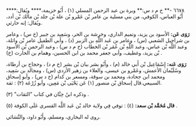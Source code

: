 ٦٦٧٨ -** خ م د س:** وبرة بن عبد الرحمن المسلي (١) ، أَبُو خزيمة،**** ويُقال:**** أَبُو العباس، الكوفي، من بني مسلية بن عامر بْن عَمْرو بْن علة بْن جلد بْن مالك بْن أدد، ويُقال: إنه حارثي.

**رَوَى عَن:** الأسود بن يزيد، وتميم الداري، وخرشة بن الحر، وسَعِيد بن جبير (خ س) ، وعامر بن شراحيل الشعبي (س) ، وعامر بن عَبد اللَّهِ بن الزبير (د) ، وأبي الطفيل عامر بْن واثلة، وعبد اللَّه بْن عباس، وعبد اللَّهِ بْن عُمَر بْن الخطاب (خ م د س) ، وعبد الرحمن بْن الأسود بْن يزيد، وغطيف، وأبي جعفر محمد بن ابن الحسين، وهمام بن الحارث (خ) .

**رَوَى عَنه:** إِسْمَاعِيل بْن أَبي خالد (م) ، وأَبُو بشر بيان بْن بشر (خ م د) ، وحجاج بن أرطاة، وسُلَيْمان الأعمش، وعَمْرو بن عيسى، والعلاء بن زهير الأزدي (س) ، ومجالد بن سَعِيد، ومحمد ابن جحادة، ومحمد بن سوقة، ومسعر بن كدام (خ د س) ، وأبو إسحاق السبيعي.قال إسحاق بْن منصور (١) عَن يَحْيَى بْن مَعِين، وأبو زُرْعَة (٢) : ثقة.

وذكره ابنُ حِبَّان في كتاب "الثقات" (٣) .

**قال مُحَمَّد بْن سعد:** (٤) : توفي فِي ولاية خالد بْن عَبد اللَّه القسري عَلَى الكوفة (٥) .

روى له البخاري، ومسلم، وأَبُو داود، والنَّسَائي.